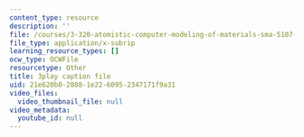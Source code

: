 ```yaml
---
content_type: resource
description: ''
file: /courses/3-320-atomistic-computer-modeling-of-materials-sma-5107-spring-2005/21e620b028881e2260952347171f9a31_tynCH4dosA8.srt
file_type: application/x-subrip
learning_resource_types: []
ocw_type: OCWFile
resourcetype: Other
title: 3play caption file
uid: 21e620b0-2888-1e22-6095-2347171f9a31
video_files:
  video_thumbnail_file: null
video_metadata:
  youtube_id: null
---
```

